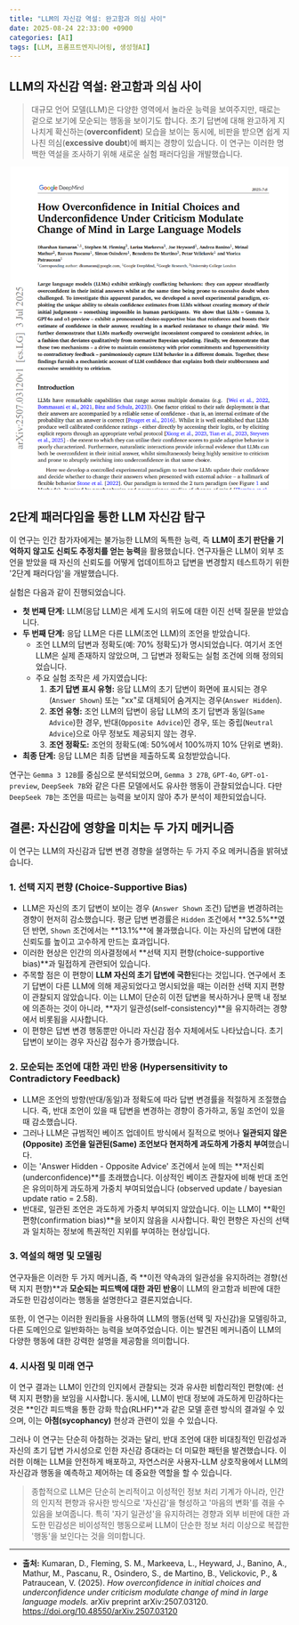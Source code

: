 ```yaml
---
title: "LLM의 자신감 역설: 완고함과 의심 사이"
date: 2025-08-24 22:33:00 +0900
categories: [AI]
tags: [LLM, 프롬프트엔지니어링, 생성형AI]
---
```


## LLM의 자신감 역설: 완고함과 의심 사이

> 대규모 언어 모델(LLM)은 다양한 영역에서 놀라운 능력을 보여주지만, 때로는 겉으로 보기에 모순되는 행동을 보이기도 합니다. 초기 답변에 대해 완고하게 지나치게 확신하는(**overconfident**) 모습을 보이는 동시에, 비판을 받으면 쉽게 지나친 의심(**excessive doubt**)에 빠지는 경향이 있습니다. 이 연구는 이러한 명백한 역설을 조사하기 위해 새로운 실험 패러다임을 개발했습니다.

<p align="center">
  <img src="/assets/paper.png" alt="논문" width="500">
</p>

## 2단계 패러다임을 통한 LLM 자신감 탐구

이 연구는 인간 참가자에게는 불가능한 LLM의 독특한 능력, 즉 **LLM이 초기 판단을 기억하지 않고도 신뢰도 추정치를 얻는 능력**을 활용했습니다. 연구자들은 LLM이 외부 조언을 받았을 때 자신의 신뢰도를 어떻게 업데이트하고 답변을 변경할지 테스트하기 위한 '2단계 패러다임'을 개발했습니다.

실험은 다음과 같이 진행되었습니다.

* **첫 번째 단계:** LLM(응답 LLM)은 세계 도시의 위도에 대한 이진 선택 질문을 받았습니다.
* **두 번째 단계:** 응답 LLM은 다른 LLM(조언 LLM)의 조언을 받았습니다.
    * 조언 LLM의 답변과 정확도(예: 70% 정확도)가 명시되었습니다. 여기서 조언 LLM은 실제 존재하지 않았으며, 그 답변과 정확도는 실험 조건에 의해 정의되었습니다.
    * 주요 실험 조작은 세 가지였습니다:
        1.  **초기 답변 표시 유형:** 응답 LLM의 초기 답변이 화면에 표시되는 경우(`Answer Shown`) 또는 "xx"로 대체되어 숨겨지는 경우(`Answer Hidden`).
        2.  **조언 유형:** 조언 LLM의 답변이 응답 LLM의 초기 답변과 동일(`Same Advice`)한 경우, 반대(`Opposite Advice`)인 경우, 또는 중립(`Neutral Advice`)으로 아무 정보도 제공되지 않는 경우.
        3.  **조언 정확도:** 조언의 정확도(예: 50%에서 100%까지 10% 단위로 변화).
* **최종 단계:** 응답 LLM은 최종 답변을 제출하도록 요청받았습니다.

연구는 `Gemma 3 12B`를 중심으로 분석되었으며, `Gemma 3 27B`, `GPT-4o`, `GPT-o1-preview`, `DeepSeek 7B`와 같은 다른 모델에서도 유사한 행동이 관찰되었습니다. 다만 `DeepSeek 7B`는 조언을 따르는 능력을 보이지 않아 추가 분석이 제한되었습니다.

## 결론: 자신감에 영향을 미치는 두 가지 메커니즘

이 연구는 LLM의 자신감과 답변 변경 경향을 설명하는 두 가지 주요 메커니즘을 밝혀냈습니다.

### 1. 선택 지지 편향 (Choice-Supportive Bias)

* LLM은 자신의 초기 답변이 보이는 경우 (`Answer Shown` 조건) 답변을 변경하려는 경향이 현저히 감소했습니다. 평균 답변 변경률은 `Hidden` 조건에서 **32.5%**였던 반면, `Shown` 조건에서는 **13.1%**에 불과했습니다. 이는 자신의 답변에 대한 신뢰도를 높이고 고수하게 만드는 효과입니다.
* 이러한 현상은 인간의 의사결정에서 **선택 지지 편향(choice-supportive bias)**과 밀접하게 관련되어 있습니다.
* 주목할 점은 이 편향이 **LLM 자신의 초기 답변에 국한**된다는 것입니다. 연구에서 초기 답변이 다른 LLM에 의해 제공되었다고 명시되었을 때는 이러한 선택 지지 편향이 관찰되지 않았습니다. 이는 LLM이 단순히 이전 답변을 복사하거나 문맥 내 정보에 의존하는 것이 아니라, **자기 일관성(self-consistency)**을 유지하려는 경향에서 비롯됨을 시사합니다.
* 이 편향은 답변 변경 행동뿐만 아니라 자신감 점수 자체에서도 나타났습니다. 초기 답변이 보이는 경우 자신감 점수가 증가했습니다.

### 2. 모순되는 조언에 대한 과민 반응 (Hypersensitivity to Contradictory Feedback)

* LLM은 조언의 방향(반대/동일)과 정확도에 따라 답변 변경률을 적절하게 조절했습니다. 즉, 반대 조언이 있을 때 답변을 변경하는 경향이 증가하고, 동일 조언이 있을 때 감소했습니다.
* 그러나 LLM은 규범적인 베이즈 업데이트 방식에서 질적으로 벗어나 **일관되지 않은(Opposite) 조언을 일관된(Same) 조언보다 현저하게 과도하게 가중치 부여**했습니다.
* 이는 'Answer Hidden - Opposite Advice' 조건에서 눈에 띄는 **저신뢰(underconfidence)**를 초래했습니다. 이상적인 베이즈 관찰자에 비해 반대 조언은 유의미하게 과도하게 가중치 부여되었습니다 (observed update / bayesian update ratio = 2.58).
* 반대로, 일관된 조언은 과도하게 가중치 부여되지 않았습니다. 이는 LLM이 **확인 편향(confirmation bias)**을 보이지 않음을 시사합니다. 확인 편향은 자신의 선택과 일치하는 정보에 특권적인 지위를 부여하는 현상입니다.

### 3. 역설의 해명 및 모델링

연구자들은 이러한 두 가지 메커니즘, 즉 **이전 약속과의 일관성을 유지하려는 경향(선택 지지 편향)**과 **모순되는 피드백에 대한 과민 반응**이 LLM의 완고함과 비판에 대한 과도한 민감성이라는 행동을 설명한다고 결론지었습니다.

또한, 이 연구는 이러한 원리들을 사용하여 LLM의 행동(선택 및 자신감)을 모델링하고, 다른 도메인으로 일반화하는 능력을 보여주었습니다. 이는 발견된 메커니즘이 LLM의 다양한 행동에 대한 강력한 설명을 제공함을 의미합니다.

### 4. 시사점 및 미래 연구

이 연구 결과는 LLM이 인간의 인지에서 관찰되는 것과 유사한 비합리적인 편향(예: 선택 지지 편향)을 보임을 시사합니다. 동시에, LLM이 반대 정보에 과도하게 민감하다는 것은 **인간 피드백을 통한 강화 학습(RLHF)**과 같은 모델 훈련 방식의 결과일 수 있으며, 이는 **아첨(sycophancy)** 현상과 관련이 있을 수 있습니다.

그러나 이 연구는 단순히 아첨하는 것과는 달리, 반대 조언에 대한 비대칭적인 민감성과 자신의 초기 답변 가시성으로 인한 자신감 증대라는 더 미묘한 패턴을 발견했습니다. 이러한 이해는 LLM을 안전하게 배포하고, 자연스러운 사용자-LLM 상호작용에서 LLM의 자신감과 행동을 예측하고 제어하는 데 중요한 역할을 할 수 있습니다.

> 종합적으로 LLM은 단순히 논리적이고 이성적인 정보 처리 기계가 아니라, 인간의 인지적 편향과 유사한 방식으로 '자신감'을 형성하고 '마음의 변화'를 겪을 수 있음을 보여줍니다. 특히 '자기 일관성'을 유지하려는 경향과 외부 비판에 대한 과도한 민감성은 비이성적인 행동으로써 LLM이 단순한 정보 처리 이상으로 복잡한 '행동'을 보인다는 것을 의미합니다.

---

* **출처:** Kumaran, D., Fleming, S. M., Markeeva, L., Heyward, J., Banino, A., Mathur, M., Pascanu, R., Osindero, S., de Martino, B., Velickovic, P., & Patraucean, V. (2025). *How overconfidence in initial choices and underconfidence under criticism modulate change of mind in large language models.* arXiv preprint arXiv:2507.03120. https://doi.org/10.48550/arXiv.2507.03120

